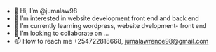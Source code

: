 - 👋 Hi, I’m @jumalaw98
- 👀 I’m interested in website development front end and back end 
- 🌱 I’m currently learning wordpress, website dvelopment- front end 
- 💞️ I’m looking to collaborate on ...
- 📫 How to reach me +254722818668, jumalawrence98@gmail.com 

<!---
jumalaw98/jumalaw98 is a ✨ special ✨ repository because its `README.md` (this file) appears on your GitHub profile.
You can click the Preview link to take a look at your changes.
--->
